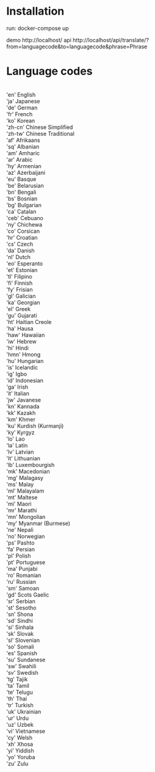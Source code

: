 # Installation

run: docker-compose up

demo http://localhost/
api http://localhost/api/translate/?from=languagecode&to=languagecode&phrase=Phrase


# Language codes

</br>'en' English
</br>'ja' Japanese
</br>'de' German
</br>'fr' French
</br>'ko' Korean
</br>'zh-cn' Chinese Simplified
</br>'zh-tw' Chinese Traditional
</br>'af' Afrikaans
</br>'sq' Albanian
</br>'am' Amharic
</br>'ar' Arabic
</br>'hy' Armenian
</br>'az' Azerbaijani
</br>'eu' Basque
</br>'be' Belarusian
</br>'bn' Bengali
</br>'bs' Bosnian
</br>'bg' Bulgarian
</br>'ca' Catalan
</br>'ceb' Cebuano
</br>'ny' Chichewa
</br>'co' Corsican
</br>'hr' Croatian
</br>'cs' Czech
</br>'da' Danish
</br>'nl' Dutch
</br>'eo' Esperanto
</br>'et' Estonian
</br>'tl' Filipino
</br>'fi' Finnish
</br>'fy' Frisian
</br>'gl' Galician
</br>'ka' Georgian
</br>'el' Greek
</br>'gu' Gujarati
</br>'ht' Haitian Creole
</br>'ha' Hausa
</br>'haw' Hawaiian
</br>'iw' Hebrew
</br>'hi' Hindi
</br>'hmn' Hmong
</br>'hu' Hungarian
</br>'is' Icelandic
</br>'ig' Igbo
</br>'id' Indonesian
</br>'ga' Irish
</br>'it' Italian
</br>'jw' Javanese
</br>'kn' Kannada
</br>'kk' Kazakh
</br>'km' Khmer
</br>'ku' Kurdish (Kurmanji)
</br>'ky' Kyrgyz
</br>'lo' Lao
</br>'la' Latin
</br>'lv' Latvian
</br>'lt' Lithuanian
</br>'lb' Luxembourgish
</br>'mk' Macedonian
</br>'mg' Malagasy
</br>'ms' Malay
</br>'ml' Malayalam
</br>'mt' Maltese
</br>'mi' Maori
</br>'mr' Marathi
</br>'mn' Mongolian
</br>'my' Myanmar (Burmese)
</br>'ne' Nepali
</br>'no' Norwegian
</br>'ps' Pashto
</br>'fa' Persian
</br>'pl' Polish
</br>'pt' Portuguese
</br>'ma' Punjabi
</br>'ro' Romanian
</br>'ru' Russian
</br>'sm' Samoan
</br>'gd' Scots Gaelic
</br>'sr' Serbian
</br>'st' Sesotho
</br>'sn' Shona
</br>'sd' Sindhi
</br>'si' Sinhala
</br>'sk' Slovak
</br>'sl' Slovenian
</br>'so' Somali
</br>'es' Spanish
</br>'su' Sundanese
</br>'sw' Swahili
</br>'sv' Swedish
</br>'tg' Tajik
</br>'ta' Tamil
</br>'te' Telugu
</br>'th' Thai
</br>'tr' Turkish
</br>'uk' Ukrainian
</br>'ur' Urdu
</br>'uz' Uzbek
</br>'vi' Vietnamese
</br>'cy' Welsh
</br>'xh' Xhosa
</br>'yi' Yiddish
</br>'yo' Yoruba
</br>'zu' Zulu
